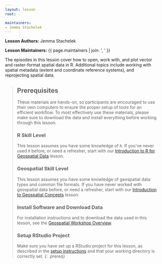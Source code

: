 ```yaml
---
layout: lesson
root: .

maintainers:
- Jemma Stachelek
---
```


**Lesson Authors:** Jemma Stachelek

**Lesson Maintainers:** {{ page.maintainers | join: ', ' }}

The episodes in this lesson cover how to open, work with, and plot
vector and raster-format spatial data in R. Additional topics include
working with spatial metadata (extent and coordinate reference systems), 
and reprojecting spatial data.

> ## Prerequisites
> These materials are hands-on, so participants are encouraged 
> to use their own computers to ensure the proper setup of tools for an 
> efficient workflow. To most effectively use these materials, please 
> make sure to download the data and install everything before
> working through this lesson. 
> 
> ### R Skill Level
> This lesson assumes you have some knowledge of `R`. If you've never 
> used `R` before, or need a refresher, start with our
> [Introduction to R for Geospatial Data](http://www.datacarpentry.org/r-intro-geospatial/)
> lesson.
>
> ### Geospatial Skill Level
> This lesson assumes you have some knowledge of geospatial data types
> and common file formats. If you have never worked with geospatial
> data before, or need a refresher, start with our
> [Introduction to Geospatial Concepts](http://www.datacarpentry.org/organization-geospatial/)
> lesson.
>
> ### Install Software and Download Data
> For installation instructions and to download the data used in this 
> lesson, see the 
> [Geospatial Workshop Overview](http://www.datacarpentry.org/geospatial-workshop/setup.html).
>
> ### Setup RStudio Project
>
> Make sure you have set up a RStudio project for this lesson, as
> described in the 
> <a href="{{ site.baseurl }}/setup.html" target="_blank">setup instructions</a>
> and that your working directory is correctly set.
{: .prereq}
